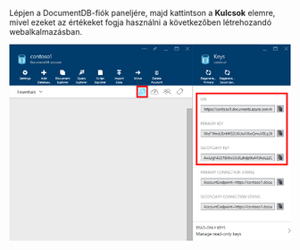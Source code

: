   Lépjen a DocumentDB-fiók paneljére, majd kattintson a **Kulcsok** elemre, mivel ezeket az értékeket fogja használni a következőben létrehozandó webalkalmazásban.

![Képernyőfelvétel az Azure Portalról, amely egy DocumentDB-fiókot jelenít meg, ahol a DocumentDB-fiók panelén lévő Kulcsok gomb, valamint a Kulcsok panelen lévő URI, PRIMARY KEY és SECONDARY KEY értékek vannak kiemelve.](./media/documentdb-keys/keys.png)

